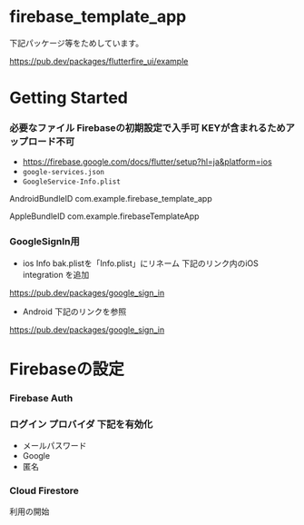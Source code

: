 # firebase_template_app
下記パッケージ等をためしています。

https://pub.dev/packages/flutterfire_ui/example

# Getting Started

### 必要なファイル Firebaseの初期設定で入手可 KEYが含まれるためアップロード不可
- https://firebase.google.com/docs/flutter/setup?hl=ja&platform=ios
- `google-services.json`
- `GoogleService-Info.plist`

AndroidBundleID
com.example.firebase_template_app

AppleBundleID
com.example.firebaseTemplateApp


### GoogleSignIn用
- ios
Info bak.plistを「Info.plist」にリネーム
下記のリンク内のiOS integration を追加

https://pub.dev/packages/google_sign_in

- Android
下記のリンクを参照

https://pub.dev/packages/google_sign_in


# Firebaseの設定
### Firebase Auth
### ログイン プロバイダ 下記を有効化
- メールパスワード
- Google
- 匿名 
### Cloud Firestore
利用の開始


